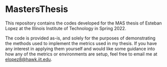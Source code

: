 # MastersThesis
This repository contains the codes developed for the MAS thesis of Esteban Lopez at the Illinois Institute of Technology in Spring 2022.

The code is provided as-is, and solely for the purposes of demonstrating the methods used to implement the metrics used in my thesis.
If you have any interest in applying them yourself and would like some guidance into how any of the metrics or environments are setup, feel free to email me at elopez8@hawk.iit.edu.
